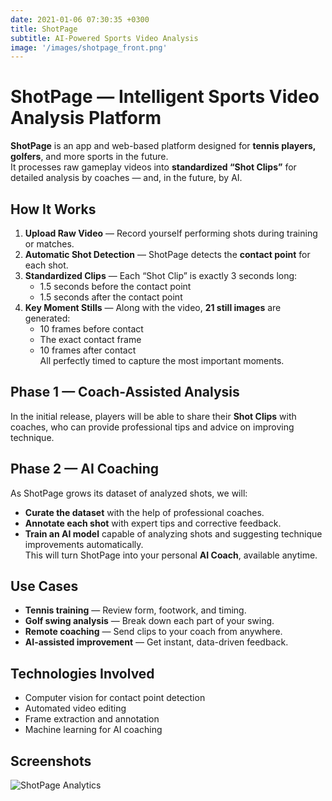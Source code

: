```yaml
---
date: 2021-01-06 07:30:35 +0300
title: ShotPage
subtitle: AI-Powered Sports Video Analysis
image: '/images/shotpage_front.png'
---
```


# ShotPage — Intelligent Sports Video Analysis Platform

**ShotPage** is an app and web-based platform designed for **tennis players, golfers**, and more sports in the future.  
It processes raw gameplay videos into **standardized “Shot Clips”** for detailed analysis by coaches — and, in the future, by AI.

## How It Works
1. **Upload Raw Video** — Record yourself performing shots during training or matches.
2. **Automatic Shot Detection** — ShotPage detects the **contact point** for each shot.
3. **Standardized Clips** — Each “Shot Clip” is exactly 3 seconds long:
    - 1.5 seconds before the contact point
    - 1.5 seconds after the contact point
4. **Key Moment Stills** — Along with the video, **21 still images** are generated:
    - 10 frames before contact
    - The exact contact frame
    - 10 frames after contact  
      All perfectly timed to capture the most important moments.

## Phase 1 — Coach-Assisted Analysis
In the initial release, players will be able to share their **Shot Clips** with coaches, who can provide professional tips and advice on improving technique.

## Phase 2 — AI Coaching
As ShotPage grows its dataset of analyzed shots, we will:
- **Curate the dataset** with the help of professional coaches.
- **Annotate each shot** with expert tips and corrective feedback.
- **Train an AI model** capable of analyzing shots and suggesting technique improvements automatically.  
  This will turn ShotPage into your personal **AI Coach**, available anytime.

## Use Cases
- **Tennis training** — Review form, footwork, and timing.
- **Golf swing analysis** — Break down each part of your swing.
- **Remote coaching** — Send clips to your coach from anywhere.
- **AI-assisted improvement** — Get instant, data-driven feedback.

## Technologies Involved
- Computer vision for contact point detection
- Automated video editing
- Frame extraction and annotation
- Machine learning for AI coaching

## Screenshots
![ShotPage Analytics](/images/shotpage.png)